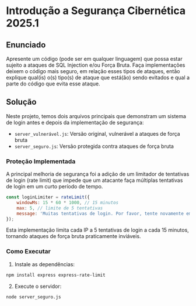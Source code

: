 # Introdução a Segurança Cibernética 2025.1

## Enunciado
Apresente um código (pode ser em qualquer linguagem) que possa estar sujeito a ataques de SQL Injection e/ou Força Bruta. Faça implementações deixem o código mais seguro, em relação esses tipos de ataques, então explique qual(is) o(s) tipo(s) de ataque que está(ão) sendo evitados e qual a parte do código que evita esse ataque.

## Solução
Neste projeto, temos dois arquivos principais que demonstram um sistema de login antes e depois da implementação de segurança:

- `server_vulnerável.js`: Versão original, vulnerável a ataques de força bruta
- `server_seguro.js`: Versão protegida contra ataques de força bruta

### Proteção Implementada
A principal melhoria de segurança foi a adição de um limitador de tentativas de login (rate limit) que impede que um atacante faça múltiplas tentativas de login em um curto período de tempo. 

```javascript
const loginLimiter = rateLimit({
    windowMs: 15 * 60 * 1000, // 15 minutos
    max: 5, // limite de 5 tentativas
    message: 'Muitas tentativas de login. Por favor, tente novamente em 15 minutos.'
});
```

Esta implementação limita cada IP a 5 tentativas de login a cada 15 minutos, tornando ataques de força bruta praticamente inviáveis.

### Como Executar
1. Instale as dependências:
```bash
npm install express express-rate-limit
```

2. Execute o servidor:
```bash
node server_seguro.js
``` 